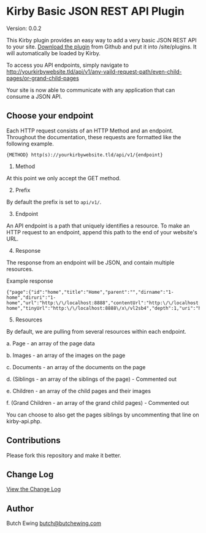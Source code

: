# Kirby Basic JSON REST API Plugin

Version: 0.0.2

This Kirby plugin provides an easy way to add a very basic JSON REST API to your site. [Download the plugin](https://github.com/butchewing/kirby-api/archive/master.zip) from Github and put it into /site/plugins. It will automatically be loaded by Kirby.

To access you API endpoints, simply navigate to http://yourkirbywebsite.tld/api/v1/any-vaild-request-path/even-child-pages/or-grand-child-pages

Your site is now able to communicate with any application that can consume a JSON API.


## Choose your endpoint

Each HTTP request consists of an HTTP Method and an endpoint. Throughout the documentation, these requests are formatted like the following example.

```
{METHOD} http(s)://yourkirbywebsite.tld/api/v1/{endpoint}
```

1. Method

  At this point we only accept the GET method.

2. Prefix

  By default the prefix is set to `api/v1/`.


3. Endpoint

  An API endpoint is a path that uniquely identifies a resource. To make an HTTP request to an endpoint, append this path to the end of your website's URL.


4. Response

  The response from an endpoint will be JSON, and contain multiple resources.

  Example response
  ```
  {"page":{"id":"home","title":"Home","parent":"","dirname":"1-home","diruri":"1-home","url":"http:\/\/localhost:8888","contentUrl":"http:\/\/localhost:8888\/content\/1-home","tinyUrl":"http:\/\/localhost:8888\/x\/vl2sb4","depth":1,"uri":"home","root":...
  ```

5. Resources

  By default, we are pulling from several resources within each endpoint.

  a. Page - an array of the page data

  b. Images - an array of the images on the page

  c. Documents - an array of the documents on the page

  d. (Siblings - an array of the siblings of the page) - Commented out

  e. Children - an array of the child pages and their images

  f. (Grand Children - an array of the grand child pages) - Commented out

  You can choose to also get the pages siblings by uncommenting that line on kirby-api.php.


## Contributions

Please fork this repository and make it better.


## Change Log

[View the Change Log](https://github.com/butchewing/kirby-api/blob/master/changelog.md)


## Author

Butch Ewing
<butch@butchewing.com>
